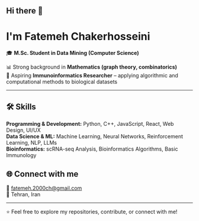 ## Hi there 👋

#  I'm Fatemeh Chakerhosseini  

🎓 **M.Sc. Student in Data Mining (Computer Science)** 

📊 Strong background in **Mathematics (graph theory, combinatorics)**  
🧬 Aspiring **Immunoinformatics Researcher** – applying algorithmic and computational methods to biological datasets  

---



## 🛠 Skills  

**Programming & Development:** Python, C++, JavaScript, React, Web Design, UI/UX  
**Data Science & ML:** Machine Learning, Neural Networks, Reinforcement Learning, NLP, LLMs  
**Bioinformatics:** scRNA-seq Analysis, Bioinformatics Algorithms, Basic Immunology  



## 🌐 Connect with me  
📧 fatemeh.2000ch@gmail.com  
📍 Tehran, Iran  

---

⭐️ Feel free to explore my repositories, contribute, or connect with me!
